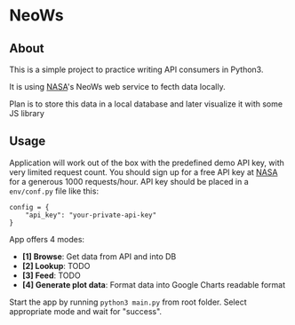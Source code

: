 # NeoWs

## About
This is a simple project to practice writing API consumers in Python3.

It is using [NASA](https://api.nasa.gov/)'s NeoWs web service to fecth data locally.

Plan is to store this data in a local database and later visualize it with some JS library

## Usage
Application will work out of the box with the predefined demo API key, with very limited request count.
You should sign up for a free API key at [NASA](https://api.nasa.gov/) for a generous 1000 requests/hour.
API key should be placed in a `env/conf.py` file like this:

```
config = {
    "api_key": "your-private-api-key"
}
```

App offers 4 modes:
- **[1] Browse**: Get data from API and into DB
- **[2] Lookup**: TODO
- **[3] Feed**: TODO
- **[4] Generate plot data**: Format data into Google Charts readable format

Start the app by running `python3 main.py` from root folder. Select appropriate mode and wait for "success".
